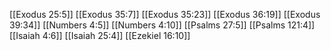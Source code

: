 [[Exodus 25:5]]
[[Exodus 35:7]]
[[Exodus 35:23]]
[[Exodus 36:19]]
[[Exodus 39:34]]
[[Numbers 4:5]]
[[Numbers 4:10]]
[[Psalms 27:5]]
[[Psalms 121:4]]
[[Isaiah 4:6]]
[[Isaiah 25:4]]
[[Ezekiel 16:10]]
